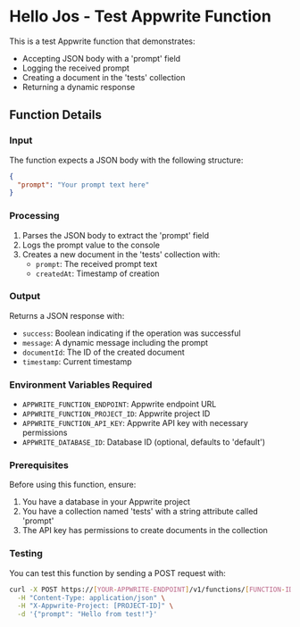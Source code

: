 # Hello Jos - Test Appwrite Function

This is a test Appwrite function that demonstrates:
- Accepting JSON body with a 'prompt' field
- Logging the received prompt
- Creating a document in the 'tests' collection
- Returning a dynamic response

## Function Details

### Input
The function expects a JSON body with the following structure:
```json
{
  "prompt": "Your prompt text here"
}
```

### Processing
1. Parses the JSON body to extract the 'prompt' field
2. Logs the prompt value to the console
3. Creates a new document in the 'tests' collection with:
   - `prompt`: The received prompt text
   - `createdAt`: Timestamp of creation

### Output
Returns a JSON response with:
- `success`: Boolean indicating if the operation was successful
- `message`: A dynamic message including the prompt
- `documentId`: The ID of the created document
- `timestamp`: Current timestamp

### Environment Variables Required
- `APPWRITE_FUNCTION_ENDPOINT`: Appwrite endpoint URL
- `APPWRITE_FUNCTION_PROJECT_ID`: Appwrite project ID
- `APPWRITE_FUNCTION_API_KEY`: Appwrite API key with necessary permissions
- `APPWRITE_DATABASE_ID`: Database ID (optional, defaults to 'default')

### Prerequisites
Before using this function, ensure:
1. You have a database in your Appwrite project
2. You have a collection named 'tests' with a string attribute called 'prompt'
3. The API key has permissions to create documents in the collection

### Testing
You can test this function by sending a POST request with:
```bash
curl -X POST https://[YOUR-APPWRITE-ENDPOINT]/v1/functions/[FUNCTION-ID]/executions \
  -H "Content-Type: application/json" \
  -H "X-Appwrite-Project: [PROJECT-ID]" \
  -d '{"prompt": "Hello from test!"}'
```
